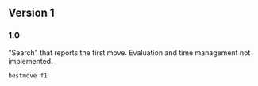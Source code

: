 ## Version 1

### 1.0

"Search" that reports the first move. Evaluation and time management not implemented.

```
bestmove f1
```